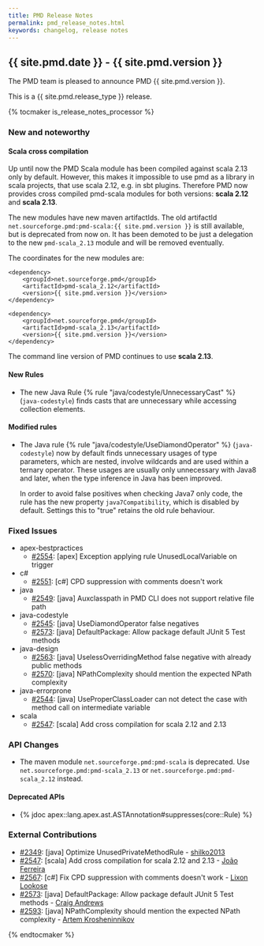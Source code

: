 ```yaml
---
title: PMD Release Notes
permalink: pmd_release_notes.html
keywords: changelog, release notes
---
```


## {{ site.pmd.date }} - {{ site.pmd.version }}

The PMD team is pleased to announce PMD {{ site.pmd.version }}.

This is a {{ site.pmd.release_type }} release.

{% tocmaker is_release_notes_processor %}

### New and noteworthy

#### Scala cross compilation

Up until now the PMD Scala module has been compiled against scala 2.13 only by default.
However, this makes it impossible to use pmd as a library in scala projects,
that use scala 2.12, e.g. in sbt plugins. Therefore PMD now provides cross compiled pmd-scala
modules for both versions: **scala 2.12** and **scala 2.13**.

The new modules have new maven artifactIds. The old artifactId `net.sourceforge.pmd:pmd-scala:{{ site.pmd.version }}`
is still available, but is deprecated from now on. It has been demoted to be just a delegation to the new
`pmd-scala_2.13` module and will be removed eventually.

The coordinates for the new modules are:

```
<dependency>
    <groupId>net.sourceforge.pmd</groupId>
    <artifactId>pmd-scala_2.12</artifactId>
    <version>{{ site.pmd.version }}</version>
</dependency>

<dependency>
    <groupId>net.sourceforge.pmd</groupId>
    <artifactId>pmd-scala_2.13</artifactId>
    <version>{{ site.pmd.version }}</version>
</dependency>
```

The command line version of PMD continues to use **scala 2.13**.

#### New Rules

*   The new Java Rule {% rule "java/codestyle/UnnecessaryCast" %} (`java-codestyle`)
    finds casts that are unnecessary while accessing collection elements.


#### Modified rules

*   The Java rule {% rule "java/codestyle/UseDiamondOperator" %} (`java-codestyle`) now by default
    finds unnecessary usages of type parameters, which are nested, involve wildcards and are used
    within a ternary operator. These usages are usually only unnecessary with Java8 and later, when
    the type inference in Java has been improved.
    
    In order to avoid false positives when checking Java7 only code, the rule has the new property
    `java7Compatibility`, which is disabled by default. Settings this to "true" retains
    the old rule behaviour.


### Fixed Issues

*   apex-bestpractices
    *   [#2554](https://github.com/pmd/pmd/issues/2554): \[apex] Exception applying rule UnusedLocalVariable on trigger
*   c#
    *   [#2551](https://github.com/pmd/pmd/issues/2551): \[c#] CPD suppression with comments doesn't work
*   java
    *   [#2549](https://github.com/pmd/pmd/issues/2549): \[java] Auxclasspath in PMD CLI does not support relative file path
*   java-codestyle
    *   [#2545](https://github.com/pmd/pmd/issues/2545): \[java] UseDiamondOperator false negatives
    *   [#2573](https://github.com/pmd/pmd/pull/2573): \[java] DefaultPackage: Allow package default JUnit 5 Test methods
*   java-design
    *   [#2563](https://github.com/pmd/pmd/pull/2563): \[java] UselessOverridingMethod false negative with already public methods
    *   [#2570](https://github.com/pmd/pmd/issues/2570): \[java] NPathComplexity should mention the expected NPath complexity
*   java-errorprone
    *   [#2544](https://github.com/pmd/pmd/issues/2544): \[java] UseProperClassLoader can not detect the case with method call on intermediate variable
*   scala
    *   [#2547](https://github.com/pmd/pmd/pull/2547): \[scala] Add cross compilation for scala 2.12 and 2.13


### API Changes

*   The maven module `net.sourceforge.pmd:pmd-scala` is deprecated. Use `net.sourceforge.pmd:pmd-scala_2.13`
    or `net.sourceforge.pmd:pmd-scala_2.12` instead.
    
#### Deprecated APIs

*   {% jdoc apex::lang.apex.ast.ASTAnnotation#suppresses(core::Rule) %}


### External Contributions

*   [#2349](https://github.com/pmd/pmd/pull/2349): \[java] Optimize UnusedPrivateMethodRule - [shilko2013](https://github.com/shilko2013)
*   [#2547](https://github.com/pmd/pmd/pull/2547): \[scala] Add cross compilation for scala 2.12 and 2.13 - [João Ferreira](https://github.com/jtjeferreira)
*   [#2567](https://github.com/pmd/pmd/pull/2567): \[c#] Fix CPD suppression with comments doesn't work - [Lixon Lookose](https://github.com/LixonLookose)
*   [#2573](https://github.com/pmd/pmd/pull/2573): \[java] DefaultPackage: Allow package default JUnit 5 Test methods - [Craig Andrews](https://github.com/candrews)
*   [#2593](https://github.com/pmd/pmd/pull/2593): \[java] NPathComplexity should mention the expected NPath complexity - [Artem Krosheninnikov](https://github.com/KroArtem)

{% endtocmaker %}

